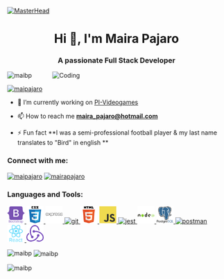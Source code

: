 [![MasterHead](https://s24787.pcdn.co/wp-content/uploads/2020/04/90-article-banner-2.gif)](https://github.com/MaiBP)
<h1 align="center">Hi 👋, I'm Maira Pajaro</h1>
<h3 align="center">A passionate Full Stack Developer</h3>
<img align="right" alt="Coding" width="400" src="https://media4.giphy.com/media/RbDKaczqWovIugyJmW/giphy.gif?cid=ecf05e474k2ykuda7rgjoflo7o2oup1qjgefg0am1bvqd4w7&rid=giphy.gif&ct=g"/>
<p align="left"> <img src="https://komarev.com/ghpvc/?username=maibp&label=Profile%20views&color=0e75b6&style=flat" alt="maibp" /> </p>

<p align="left"> <a href="https://twitter.com/maipajaro" target="blank"><img src="https://img.shields.io/twitter/follow/maipajaro?logo=twitter&style=for-the-badge" alt="maipajaro" /></a> </p>

- 🔭 I’m currently working on [PI-Videogames](https://github.com/MaiBP/PI-Videogames/tree/master)

- 📫 How to reach me **maira_pajaro@hotmail.com**

- ⚡ Fun fact **I was a semi-professional football player & my last name translates to "Bird" in english **

<h3 align="left">Connect with me:</h3>
<p align="left">
<a href="https://twitter.com/maipajaro" target="blank"><img align="center" src="https://raw.githubusercontent.com/rahuldkjain/github-profile-readme-generator/master/src/images/icons/Social/twitter.svg" alt="maipajaro" height="30" width="40" /></a>
<a href="https://linkedin.com/in/mairapajaro" target="blank"><img align="center" src="https://raw.githubusercontent.com/rahuldkjain/github-profile-readme-generator/master/src/images/icons/Social/linked-in-alt.svg" alt="mairapajaro" height="30" width="40" /></a>
</p>

<h3 align="left">Languages and Tools:</h3>
<p align="left"> <a href="https://getbootstrap.com" target="_blank" rel="noreferrer"> <img src="https://raw.githubusercontent.com/devicons/devicon/master/icons/bootstrap/bootstrap-plain-wordmark.svg" alt="bootstrap" width="40" height="40"/> </a> <a href="https://www.w3schools.com/css/" target="_blank" rel="noreferrer"> <img src="https://raw.githubusercontent.com/devicons/devicon/master/icons/css3/css3-original-wordmark.svg" alt="css3" width="40" height="40"/> </a> <a href="https://expressjs.com" target="_blank" rel="noreferrer"> <img src="https://raw.githubusercontent.com/devicons/devicon/master/icons/express/express-original-wordmark.svg" alt="express" width="40" height="40"/> </a> <a href="https://git-scm.com/" target="_blank" rel="noreferrer"> <img src="https://www.vectorlogo.zone/logos/git-scm/git-scm-icon.svg" alt="git" width="40" height="40"/> </a> <a href="https://www.w3.org/html/" target="_blank" rel="noreferrer"> <img src="https://raw.githubusercontent.com/devicons/devicon/master/icons/html5/html5-original-wordmark.svg" alt="html5" width="40" height="40"/> </a> <a href="https://developer.mozilla.org/en-US/docs/Web/JavaScript" target="_blank" rel="noreferrer"> <img src="https://raw.githubusercontent.com/devicons/devicon/master/icons/javascript/javascript-original.svg" alt="javascript" width="40" height="40"/> </a> <a href="https://jestjs.io" target="_blank" rel="noreferrer"> <img src="https://www.vectorlogo.zone/logos/jestjsio/jestjsio-icon.svg" alt="jest" width="40" height="40"/> </a> <a href="https://nodejs.org" target="_blank" rel="noreferrer"> <img src="https://raw.githubusercontent.com/devicons/devicon/master/icons/nodejs/nodejs-original-wordmark.svg" alt="nodejs" width="40" height="40"/> </a> <a href="https://www.postgresql.org" target="_blank" rel="noreferrer"> <img src="https://raw.githubusercontent.com/devicons/devicon/master/icons/postgresql/postgresql-original-wordmark.svg" alt="postgresql" width="40" height="40"/> </a> <a href="https://postman.com" target="_blank" rel="noreferrer"> <img src="https://www.vectorlogo.zone/logos/getpostman/getpostman-icon.svg" alt="postman" width="40" height="40"/> </a> <a href="https://reactjs.org/" target="_blank" rel="noreferrer"> <img src="https://raw.githubusercontent.com/devicons/devicon/master/icons/react/react-original-wordmark.svg" alt="react" width="40" height="40"/> </a> <a href="https://redux.js.org" target="_blank" rel="noreferrer"> <img src="https://raw.githubusercontent.com/devicons/devicon/master/icons/redux/redux-original.svg" alt="redux" width="40" height="40"/> </a> </p>

<p><img align="left" src="https://github-readme-stats.vercel.app/api/top-langs?username=maibp&show_icons=true&locale=en&layout=compact" alt="maibp" /></p>

<p>&nbsp;<img align="center" src="https://github-readme-stats.vercel.app/api?username=maibp&show_icons=true&locale=en" alt="maibp" /></p>

<p><img align="center" src="https://github-readme-streak-stats.herokuapp.com/?user=maibp&" alt="maibp" /></p>
